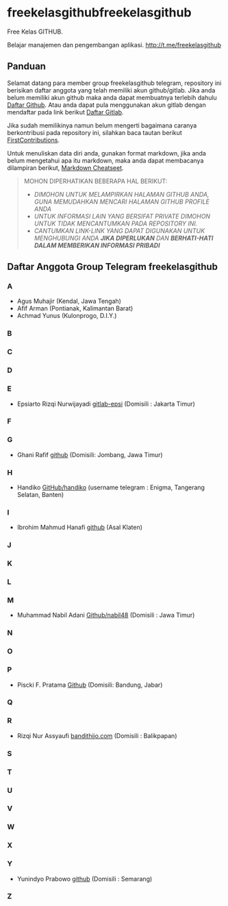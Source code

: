 # freekelasgithubfreekelasgithub
Free Kelas GITHUB.

Belajar manajemen dan pengembangan aplikasi.
http://t.me/freekelasgithub

## Panduan
Selamat datang para member group freekelasgithub telegram, repository ini berisikan daftar anggota yang telah memiliki akun github/gitlab. Jika anda belum memiliki akun github maka anda dapat membuatnya terlebih dahulu [Daftar Github](https://github.com/join?source=header-home). Atau anda dapat pula menggunakan akun gitlab dengan mendaftar pada link berikut [Daftar Gitlab](https://gitlab.com/users/sign_in#register-pane).

Jika sudah memilikinya namun belum mengerti bagaimana caranya berkontribusi pada repository ini, silahkan baca tautan berikut [FirstContributions](https://github.com/firstcontributions/first-contributions).

Untuk menuliskan data diri anda, gunakan format markdown, jika anda belum mengetahui apa itu markdown, maka anda dapat membacanya dilampiran berikut, [Markdown Cheatseet](https://github.com/adam-p/markdown-here/wiki/Markdown-Cheatsheet).

> MOHON DIPERHATIKAN BEBERAPA HAL BERIKUT:
> * _DIMOHON UNTUK MELAMPIRKAN HALAMAN GITHUB ANDA, GUNA MEMUDAHKAN MENCARI HALAMAN GITHUB PROFILE ANDA_
> * _UNTUK INFORMASI LAIN YANG BERSIFAT PRIVATE DIMOHON UNTUK TIDAK MENCANTUMKAN PADA REPOSITORY INI._
> * _CANTUMKAN LINK-LINK YANG DAPAT DIGUNAKAN UNTUK MENGHUBUNGI ANDA **_JIKA DIPERLUKAN_** DAN **_BERHATI-HATI DALAM MEMBERIKAN INFORMASI PRIBADI_**_


## Daftar Anggota Group Telegram freekelasgithub

### A
  * Agus Muhajir (Kendal, Jawa Tengah)
  * Afif Arman (Pontianak, Kalimantan Barat)
  * Achmad Yunus (Kulonprogo, D.I.Y.)
### B
### C
### D
### E
  * Epsiarto Rizqi Nurwijayadi [gitlab-epsi](https://gitlab.com/epsi-rns) (Domisili : Jakarta Timur)

### F
### G
  * Ghani Rafif [github](https://github.com/ekickx) (Domisili: Jombang, Jawa Timur)
### H
  * Handiko [GitHub/handiko](https://github.com/handiko) (username telegram : Enigma, Tangerang Selatan, Banten)
### I
  * Ibrohim Mahmud Hanafi [github](https://github.com/blackinitial) (Asal Klaten)
### J
### K
### L
### M
  * Muhammad Nabil Adani [Github/nabil48](https://github.com/nabil48) (Domisili : Jawa Timur)

### N
### O
### P
  * Piscki F. Pratama [Github](https://github.com/pisckipratama) (Domisili: Bandung, Jabar)
### Q
### R
  * Rizqi Nur Assyaufi [bandithijo.com](https://bandithijo.com) (Domisili : Balikpapan)
### S
### T
### U
### V
### W
### X

### Y
  * Yunindyo Prabowo [github](https://github.com/ypraw) (Domisili : Semarang)

### Z
